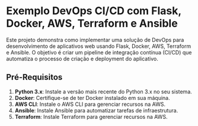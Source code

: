 # Exemplo DevOps CI/CD com Flask, Docker, AWS, Terraform e Ansible

Este projeto demonstra como implementar uma solução de DevOps para desenvolvimento de aplicativos web usando Flask, Docker, AWS, Terraform e Ansible. O objetivo é criar um pipeline de integração contínua (CI/CD) que automatiza o processo de criação e deployment do aplicativo.

## Pré-Requisitos

1. **Python 3.x**: Instale a versão mais recente do Python 3.x no seu sistema.
2. **Docker**: Certifique-se de ter Docker instalado em sua máquina.
3. **AWS CLI**: Instale o AWS CLI para gerenciar recursos na AWS.
4. **Ansible**: Instale Ansible para automatizar tarefas de infraestrutura.
5. **Terraform**: Instale Terraform para gerenciar recursos na AWS.